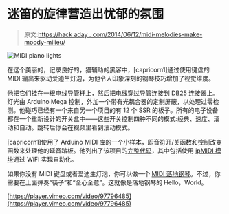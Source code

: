# 迷笛的旋律营造出忧郁的氛围

> 原文:[https://hack aday . com/2014/06/12/midi-melodies-make-moody-milieu/](https://hackaday.com/2014/06/12/midi-melodies-make-moody-milieu/)

![MIDI piano lights](../Images/ac8b4e983a1dabbcd90c758b89d60cfc.png)

在这个美丽的，记录良好的，猫辅助的黑客中，[capricorn1]通过使用键盘的 MIDI 输出来驱动爱迪生灯泡，为他令人印象深刻的钢琴技巧增加了视觉维度。

他把它们挂在一根电线导管杆上，然后把电线穿过导管连接到 DB25 连接器上。灯光由 Arduino Mega 控制，外加一个带有光耦合器的定制屏蔽，以处理过零检测。他碰巧已经有一个来自另一个项目的有 12 个 SSR 的板子。所有的电子设备都在一个重新设计的开关盒中——这些开关控制四种不同的模式:经典、速度、滚动和自动。跳转后你会在视频里看到滚动模式。

[capricorn1]使用了 Arduino MIDI 库的一个小样本，即音符开/关函数和控制改变函数来处理他的延音踏板。他列出了该项目的[完整代码](http://www.instructables.com/files/orig/FC7/0JNJ/HW8SZTBC/FC70JNJHW8SZTBC.ino)，其中包括使用 [ipMIDI 模块](http://www.nerds.de/en/ipmidi.html)通过 WiFi 实现自动化。

如果你没有 MIDI 键盘或者爱迪生灯泡，你可以做一个 [MIDI 落地钢琴](http://hackaday.com/2013/11/23/wireless-midi-floor-piano/)。不过，你需要在上面弹奏“筷子”和“全心全意”。这就像是落地钢琴的 Hello，World。

[https://player.vimeo.com/video/97796485](https://player.vimeo.com/video/97796485)